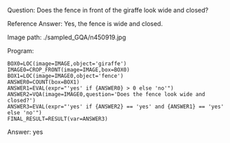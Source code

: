 Question: Does the fence in front of the giraffe look wide and closed?

Reference Answer: Yes, the fence is wide and closed.

Image path: ./sampled_GQA/n450919.jpg

Program:

```
BOX0=LOC(image=IMAGE,object='giraffe')
IMAGE0=CROP_FRONT(image=IMAGE,box=BOX0)
BOX1=LOC(image=IMAGE0,object='fence')
ANSWER0=COUNT(box=BOX1)
ANSWER1=EVAL(expr="'yes' if {ANSWER0} > 0 else 'no'")
ANSWER2=VQA(image=IMAGE0,question='Does the fence look wide and closed?')
ANSWER3=EVAL(expr="'yes' if {ANSWER2} == 'yes' and {ANSWER1} == 'yes' else 'no'")
FINAL_RESULT=RESULT(var=ANSWER3)
```
Answer: yes

